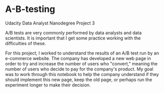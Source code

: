 # A-B-testing
Udacity Data Analyst Nanodegree Project 3


A/B tests are very commonly performed by data analysts and data scientists. It is important that I get some practice working with the difficulties of these.

For this project, I worked to understand the results of an A/B test run by an e-commerce website. The company has developed a new web page in order to try and increase the number of users who "convert," meaning the number of users who decide to pay for the company's product. My goal was to work through this notebook to help the company understand if they should implement this new page, keep the old page, or perhaps run the experiment longer to make their decision.
